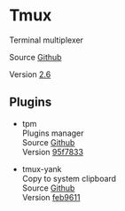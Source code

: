 # Tmux

Terminal multiplexer

Source [Github](https://github.com/tmux/tmux)

Version [2.6](https://github.com/tmux/tmux/releases/tag/2.6)

## Plugins

- tpm  
  Plugins manager  
  Source [Github](https://github.com/tmux-plugins/tpm)  
  Version [95f7833](https://github.com/tmux-plugins/tpm/commit/95f78336c3972f3e6648b7b3db754f2224320a5e)

- tmux-yank  
  Copy to system clipboard  
  Source [Github](https://github.com/tmux-plugins/tmux-yank)  
  Version [feb9611](https://github.com/tmux-plugins/tmux-yank/commit/feb9611b7d1c323ca54cd8a5111a53e3e8265b59)
